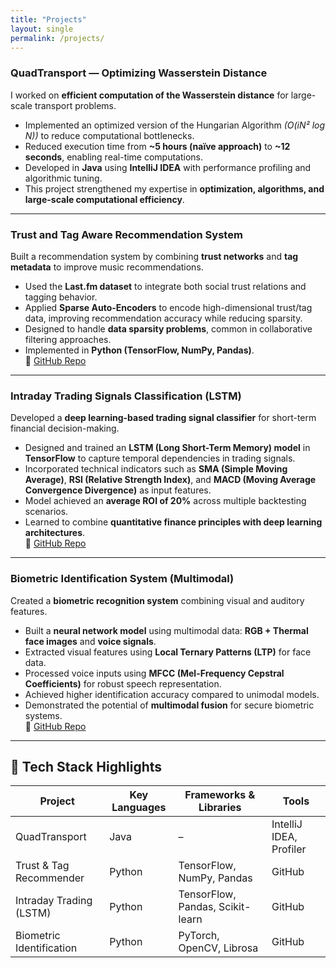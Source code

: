 ```yaml
---
title: "Projects"
layout: single
permalink: /projects/
---
```


### QuadTransport — Optimizing Wasserstein Distance  
I worked on **efficient computation of the Wasserstein distance** for large-scale transport problems.  
- Implemented an optimized version of the Hungarian Algorithm *(O(iN² log N))* to reduce computational bottlenecks.  
- Reduced execution time from **~5 hours (naïve approach)** to **~12 seconds**, enabling real-time computations.  
- Developed in **Java** using **IntelliJ IDEA** with performance profiling and algorithmic tuning.  
- This project strengthened my expertise in **optimization, algorithms, and large-scale computational efficiency**.  

---

### Trust and Tag Aware Recommendation System  
Built a recommendation system by combining **trust networks** and **tag metadata** to improve music recommendations.  
- Used the **Last.fm dataset** to integrate both social trust relations and tagging behavior.  
- Applied **Sparse Auto-Encoders** to encode high-dimensional trust/tag data, improving recommendation accuracy while reducing sparsity.  
- Designed to handle **data sparsity problems**, common in collaborative filtering approaches.  
- Implemented in **Python (TensorFlow, NumPy, Pandas)**.  
🔗 [GitHub Repo](https://github.com/maitri01/Trust-and-Tag-aware-Recommendation-Systems)  

---

### Intraday Trading Signals Classification (LSTM)  
Developed a **deep learning-based trading signal classifier** for short-term financial decision-making.  
- Designed and trained an **LSTM (Long Short-Term Memory) model** in **TensorFlow** to capture temporal dependencies in trading signals.  
- Incorporated technical indicators such as **SMA (Simple Moving Average)**, **RSI (Relative Strength Index)**, and **MACD (Moving Average Convergence Divergence)** as input features.  
- Model achieved an **average ROI of 20%** across multiple backtesting scenarios.  
- Learned to combine **quantitative finance principles with deep learning architectures**.  
🔗 [GitHub Repo](https://github.com/maitri01/Intraday-Trading-Signals-using-a-Classification-LSTM-Model)  

---

### Biometric Identification System (Multimodal)  
Created a **biometric recognition system** combining visual and auditory features.  
- Built a **neural network model** using multimodal data: **RGB + Thermal face images** and **voice signals**.  
- Extracted visual features using **Local Ternary Patterns (LTP)** for face data.  
- Processed voice inputs using **MFCC (Mel-Frequency Cepstral Coefficients)** for robust speech representation.  
- Achieved higher identification accuracy compared to unimodal models.  
- Demonstrated the potential of **multimodal fusion** for secure biometric systems.  
🔗 [GitHub Repo](https://github.com/maitri01/BiometricsFeatureFusion)  

---

## 🔧 Tech Stack Highlights  

| Project | Key Languages | Frameworks & Libraries | Tools |
|---------|---------------|-------------------------|-------|
| QuadTransport | Java | – | IntelliJ IDEA, Profiler |
| Trust & Tag Recommender | Python | TensorFlow, NumPy, Pandas | GitHub |
| Intraday Trading (LSTM) | Python | TensorFlow, Pandas, Scikit-learn | GitHub |
| Biometric Identification | Python | PyTorch, OpenCV, Librosa | GitHub |
